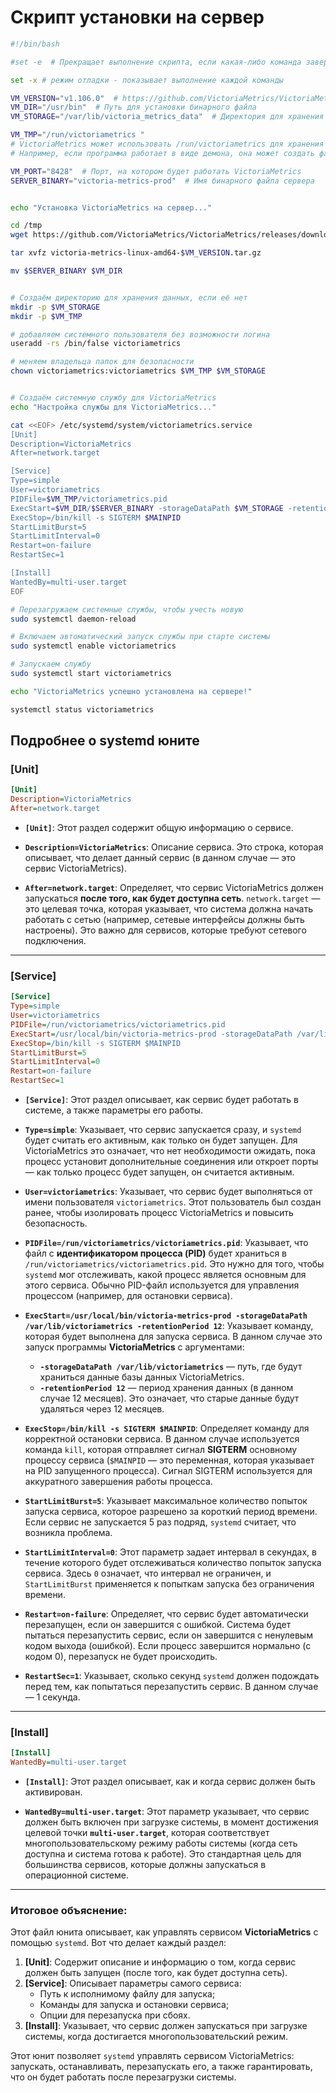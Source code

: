 

# Скрипт установки на сервер

```bash
#!/bin/bash

#set -e  # Прекращает выполнение скрипта, если какая-либо команда завершается с ошибкой

set -x # режим отладки - показывает выполнение каждой команды

VM_VERSION="v1.106.0"  # https://github.com/VictoriaMetrics/VictoriaMetrics/releases/tag/v1.106.0
VM_DIR="/usr/bin"  # Путь для установки бинарного файла
VM_STORAGE="/var/lib/victoria_metrics_data"  # Директория для хранения данных

VM_TMP="/run/victoriametrics "
# VictoriaMetrics может использовать /run/victoriametrics для хранения состояния процесса (например, временные файлы, PID-файлы или сокеты), которые необходимы только во время работы приложения.
# Например, если программа работает в виде демона, она может создать файл PID (идентификатор процесса) в этой папке, чтобы отслеживать свой процесс или взаимодействовать с другими сервисами.

VM_PORT="8428"  # Порт, на котором будет работать VictoriaMetrics
SERVER_BINARY="victoria-metrics-prod"  # Имя бинарного файла сервера


echo "Установка VictoriaMetrics на сервер..."

cd /tmp
wget https://github.com/VictoriaMetrics/VictoriaMetrics/releases/download/$VM_VERSION/victoria-metrics-linux-amd64-$VM_VERSION.tar.gz

tar xvfz victoria-metrics-linux-amd64-$VM_VERSION.tar.gz

mv $SERVER_BINARY $VM_DIR


# Создаём директорию для хранения данных, если её нет
mkdir -p $VM_STORAGE
mkdir -p $VM_TMP

# добавляем системного пользователя без возможности логина
useradd -rs /bin/false victoriametrics

# меняем владельца папок для безопасности
chown victoriametrics:victoriametrics $VM_TMP $VM_STORAGE


# Создаём системную службу для VictoriaMetrics
echo "Настройка службы для VictoriaMetrics..."

cat <<EOF> /etc/systemd/system/victoriametrics.service
[Unit]
Description=VictoriaMetrics
After=network.target

[Service]
Type=simple
User=victoriametrics
PIDFile=$VM_TMP/victoriametrics.pid
ExecStart=$VM_DIR/$SERVER_BINARY -storageDataPath $VM_STORAGE -retentionPeriod 12
ExecStop=/bin/kill -s SIGTERM $MAINPID
StartLimitBurst=5
StartLimitInterval=0
Restart=on-failure
RestartSec=1

[Install]
WantedBy=multi-user.target
EOF

# Перезагружаем системные службы, чтобы учесть новую
sudo systemctl daemon-reload

# Включаем автоматический запуск службы при старте системы
sudo systemctl enable victoriametrics

# Запускаем службу
sudo systemctl start victoriametrics

echo "VictoriaMetrics успешно установлена на сервере!"

systemctl status victoriametrics
```

## Подробнее о systemd юните 


### [Unit]
```ini
[Unit]
Description=VictoriaMetrics
After=network.target
```

- **`[Unit]`**: Этот раздел содержит общую информацию о сервисе.
  
- **`Description=VictoriaMetrics`**: Описание сервиса. Это строка, которая описывает, что делает данный сервис (в данном случае — это сервис VictoriaMetrics).

- **`After=network.target`**: Определяет, что сервис VictoriaMetrics должен запускаться **после того, как будет доступна сеть**. `network.target` — это целевая точка, которая указывает, что система должна начать работать с сетью (например, сетевые интерфейсы должны быть настроены). Это важно для сервисов, которые требуют сетевого подключения.

---

### [Service]
```ini
[Service]
Type=simple
User=victoriametrics
PIDFile=/run/victoriametrics/victoriametrics.pid
ExecStart=/usr/local/bin/victoria-metrics-prod -storageDataPath /var/lib/victoriametrics -retentionPeriod 12
ExecStop=/bin/kill -s SIGTERM $MAINPID
StartLimitBurst=5
StartLimitInterval=0
Restart=on-failure
RestartSec=1
```

- **`[Service]`**: Этот раздел описывает, как сервис будет работать в системе, а также параметры его работы.

- **`Type=simple`**: Указывает, что сервис запускается сразу, и `systemd` будет считать его активным, как только он будет запущен. Для VictoriaMetrics это означает, что нет необходимости ожидать, пока процесс установит дополнительные соединения или откроет порты — как только процесс будет запущен, он считается активным.

- **`User=victoriametrics`**: Указывает, что сервис будет выполняться от имени пользователя `victoriametrics`. Этот пользователь был создан ранее, чтобы изолировать процесс VictoriaMetrics и повысить безопасность.

- **`PIDFile=/run/victoriametrics/victoriametrics.pid`**: Указывает, что файл с **идентификатором процесса (PID)** будет храниться в `/run/victoriametrics/victoriametrics.pid`. Это нужно для того, чтобы `systemd` мог отслеживать, какой процесс является основным для этого сервиса. Обычно PID-файл используется для управления процессом (например, для остановки сервиса).

- **`ExecStart=/usr/local/bin/victoria-metrics-prod -storageDataPath /var/lib/victoriametrics -retentionPeriod 12`**: Указывает команду, которая будет выполнена для запуска сервиса. В данном случае это запуск программы **VictoriaMetrics** с аргументами:
  - **`-storageDataPath /var/lib/victoriametrics`** — путь, где будут храниться данные базы данных VictoriaMetrics.
  - **`-retentionPeriod 12`** — период хранения данных (в данном случае 12 месяцев). Это означает, что старые данные будут удаляться через 12 месяцев.

- **`ExecStop=/bin/kill -s SIGTERM $MAINPID`**: Определяет команду для корректной остановки сервиса. В данном случае используется команда `kill`, которая отправляет сигнал **SIGTERM** основному процессу сервиса (`$MAINPID` — это переменная, которая указывает на PID запущенного процесса). Сигнал SIGTERM используется для аккуратного завершения работы процесса.

- **`StartLimitBurst=5`**: Указывает максимальное количество попыток запуска сервиса, которое разрешено за короткий период времени. Если сервис не запускается 5 раз подряд, `systemd` считает, что возникла проблема.

- **`StartLimitInterval=0`**: Этот параметр задает интервал в секундах, в течение которого будет отслеживаться количество попыток запуска сервиса. Здесь `0` означает, что интервал не ограничен, и `StartLimitBurst` применяется к попыткам запуска без ограничения времени.

- **`Restart=on-failure`**: Определяет, что сервис будет автоматически перезапущен, если он завершится с ошибкой. Система будет пытаться перезапустить сервис, если он завершится с ненулевым кодом выхода (ошибкой). Если процесс завершится нормально (с кодом 0), перезапуск не будет происходить.

- **`RestartSec=1`**: Указывает, сколько секунд `systemd` должен подождать перед тем, как попытаться перезапустить сервис. В данном случае — 1 секунда.

---

### [Install]
```ini
[Install]
WantedBy=multi-user.target
```

- **`[Install]`**: Этот раздел описывает, как и когда сервис должен быть активирован.

- **`WantedBy=multi-user.target`**: Этот параметр указывает, что сервис должен быть включен при загрузке системы, в момент достижения целевой точки **`multi-user.target`**, которая соответствует многопользовательскому режиму работы системы (когда сеть доступна и система готова к работе). Это стандартная цель для большинства сервисов, которые должны запускаться в операционной системе.

---

### Итоговое объяснение:

Этот файл юнита описывает, как управлять сервисом **VictoriaMetrics** с помощью `systemd`. Вот что делает каждый раздел:

1. **[Unit]**: Содержит описание и информацию о том, когда сервис должен быть запущен (после того, как будет доступна сеть).
2. **[Service]**: Описывает параметры самого сервиса:
   - Путь к исполнимому файлу для запуска;
   - Команды для запуска и остановки сервиса;
   - Опции для перезапуска при сбоях.
3. **[Install]**: Указывает, что сервис должен запускаться при загрузке системы, когда достигается многопользовательский режим.

Этот юнит позволяет `systemd` управлять сервисом VictoriaMetrics: запускать, останавливать, перезапускать его, а также гарантировать, что он будет работать после перезагрузки системы.